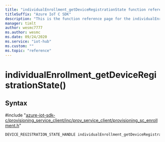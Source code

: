 ```yaml
---                             
title: "individualEnrollment_getDeviceRegistrationState function reference | Microsoft Docs" 
titleSuffix: "Azure IoT C SDK"            
description: "This is the function reference page for the individualEnrollment_getDeviceRegistrationState() function in the Azure IoT C SDK. This SDK is used with Azure IoT Hub and Azure IoT Hub Device Provisioning Service"            
manager: timlt                 
author: wesmc7777              
ms.author: wesmc               
ms.date: 09/24/2020                    
ms.service: "iot-hub"             
ms.custom: ""                
ms.topic: "reference"        
---                            
```


# individualEnrollment_getDeviceRegistrationState()

## Syntax

\#include "[azure-iot-sdk-c/provisioning_service_client/inc/prov_service_client/provisioning_sc_enrollment.h](../provisioning-sc-enrollment-h.md)"  
```C
DEVICE_REGISTRATION_STATE_HANDLE individualEnrollment_getDeviceRegistrationState(INDIVIDUAL_ENROLLMENT_HANDLE  MU_C2);
```

